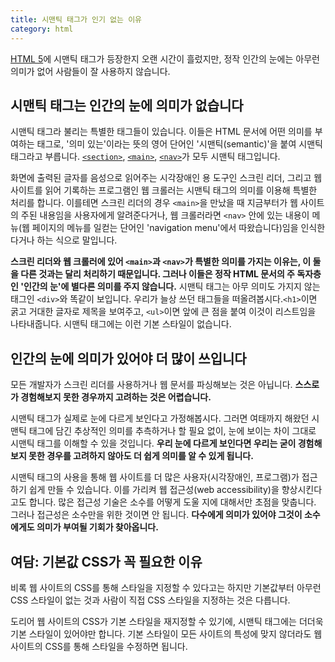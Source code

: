```yaml
---
title: 시맨틱 태그가 인기 없는 이유
category: html
---
```


[HTML 5][html5]에 시맨틱 태그가 등장한지 오랜 시간이 흘렀지만, 정작 인간의 눈에는 아무런 의미가 없어 사람들이 잘 사용하지 않습니다.

## 시맨틱 태그는 인간의 눈에 의미가 없습니다

시맨틱 태그라 불리는 특별한 태그들이 있습니다. 이들은 HTML 문서에 어떤 의미를 부여하는 태그로, '의미 있는'이라는 뜻의 영어 단어인 '시맨틱(semantic)'을 붙여 시맨틱 태그라고 부릅니다. [`<section>`][section-element], [`<main>`][main-element], [`<nav>`][nav-element]가 모두 시맨틱 태그입니다.

화면에 출력된 글자를 음성으로 읽어주는 시각장애인 용 도구인 스크린 리더, 그리고 웹 사이트를 읽어 기록하는 프로그램인 웹 크롤러는 시맨틱 태그의 의미를 이용해 특별한 처리를 합니다. 이를테면 스크린 리더의 경우 `<main>`을 만났을 때 지금부터가 웹 사이트의 주된 내용임을 사용자에게 알려준다거나, 웹 크롤러라면 `<nav>` 안에 있는 내용이 메뉴(웹 페이지의 메뉴를 일컫는 단어인 'navigation menu'에서 따왔습니다)임을 인식한다거나 하는 식으로 말입니다.

**스크린 리더와 웹 크롤러에 있어 `<main>`과 `<nav>`가 특별한 의미를 가지는 이유는, 이 둘을 다른 것과는 달리 처리하기 때문입니다. 그러나 이들은 정작 HTML 문서의 주 독자층인 '인간의 눈'에 별다른 의미를 주지 않습니다.** 시맨틱 태그는 아무 의미도 가지지 않는 태그인 `<div>`와 똑같이 보입니다. 우리가 늘상 쓰던 태그들을 떠올려봅시다.`<h1>`이면 굵고 거대한 글자로 제목을 보여주고, `<ul>`이면 앞에 큰 점을 붙여 이것이 리스트임을 나타내줍니다. 시맨틱 태그에는 이런 기본 스타일이 없습니다.

[html5]: https://developer.mozilla.org/docs/Web/Guide/HTML/HTML5

[section-element]: https://developer.mozilla.org/docs/Web/HTML/Element/section

[main-element]: https://developer.mozilla.org/docs/Web/HTML/Element/main

[nav-element]: https://developer.mozilla.org/docs/Web/HTML/Element/nav

## 인간의 눈에 의미가 있어야 더 많이 쓰입니다

모든 개발자가 스크린 리더를 사용하거나 웹 문서를 파싱해보는 것은 아닙니다. **스스로가 경험해보지 못한 경우까지 고려하는 것은 어렵습니다.**

시맨틱 태그가 실제로 눈에 다르게 보인다고 가정해봅시다. 그러면 여태까지 해왔던 시맨틱 태그에 담긴 추상적인 의미를 추측하거나 할 필요 없이, 눈에 보이는 차이 그대로 시맨틱 태그를 이해할 수 있을 것입니다. **우리 눈에 다르게 보인다면 우리는 굳이 경험해보지 못한 경우를 고려하지 않아도 더 쉽게 의미를 알 수 있게 됩니다.**

시맨틱 태그의 사용을 통해 웹 사이트를 더 많은 사용자(시각장애인, 프로그램)가 접근하기 쉽게 만들 수 있습니다. 이를 가리켜 웹 접근성(web accessibility)을 향상시킨다고도 합니다. 많은 접근성 기술은 소수를 어떻게 도울 지에 대해서만 초점을 맞춥니다. 그러나 접근성은 소수만을 위한 것이면 안 됩니다. **다수에게 의미가 있어야 그것이 소수에게도 의미가 부여될 기회가 찾아옵니다.**

## 여담: 기본값 CSS가 꼭 필요한 이유

비록 웹 사이트의 CSS를 통해 스타일을 지정할 수 있다고는 하지만 기본값부터 아무런 CSS 스타일이 없는 것과 사람이 직접 CSS 스타일을 지정하는 것은 다릅니다.

도리어 웹 사이트의 CSS가 기본 스타일을 재지정할 수 있기에, 시맨틱 태그에는 더더욱 기본 스타일이 있어야만 합니다. 기본 스타일이 모든 사이트의 특성에 맞지 않더라도 웹 사이트의 CSS를 통해 스타일을 수정하면 됩니다.
